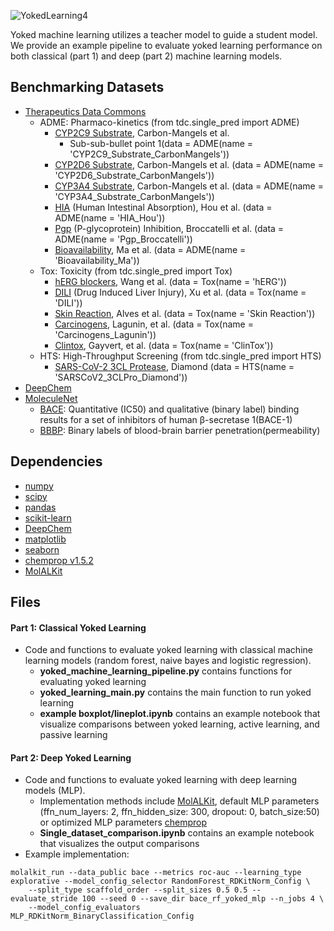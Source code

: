 

![YokedLearning4](https://user-images.githubusercontent.com/127516906/229135399-2e586506-45b3-4731-8192-6c356c666963.png)



Yoked machine learning utilizes a teacher model to guide a student model. We provide an example pipeline to evaluate yoked learning performance on both classical (part 1) and deep (part 2) machine learning models.

## Benchmarking Datasets
* [Therapeutics Data Commons](https://github.com/mims-harvard/TDC)
  * ADME: Pharmaco-kinetics (from tdc.single_pred import ADME)
      * [CYP2C9 Substrate](https://tdcommons.ai/single_pred_tasks/adme/), Carbon-Mangels et al.
        * Sub-sub-bullet point 1(data = ADME(name = 'CYP2C9_Substrate_CarbonMangels'))
      * [CYP2D6 Substrate](https://tdcommons.ai/single_pred_tasks/adme/), Carbon-Mangels et al. (data = ADME(name = 'CYP2D6_Substrate_CarbonMangels'))
      * [CYP3A4 Substrate](https://tdcommons.ai/single_pred_tasks/adme/), Carbon-Mangels et al. (data = ADME(name = 'CYP3A4_Substrate_CarbonMangels'))
      * [HIA](https://tdcommons.ai/single_pred_tasks/adme/) (Human Intestinal Absorption), Hou et al. (data = ADME(name = 'HIA_Hou'))
      * [Pgp](https://tdcommons.ai/single_pred_tasks/adme/) (P-glycoprotein) Inhibition, Broccatelli et al. (data = ADME(name = 'Pgp_Broccatelli'))
      * [Bioavailability](https://tdcommons.ai/single_pred_tasks/adme/), Ma et al. (data = ADME(name = 'Bioavailability_Ma'))
  * Tox: Toxicity (from tdc.single_pred import Tox)
      * [hERG blockers](https://tdcommons.ai/single_pred_tasks/tox/), Wang et al. (data = Tox(name = 'hERG'))
      * [DILI](https://tdcommons.ai/single_pred_tasks/tox/) (Drug Induced Liver Injury), Xu et al. (data = Tox(name = 'DILI'))
      * [Skin Reaction](https://tdcommons.ai/single_pred_tasks/tox/), Alves et al. (data = Tox(name = 'Skin Reaction'))
      * [Carcinogens](https://tdcommons.ai/single_pred_tasks/tox/), Lagunin, et al. (data = Tox(name = 'Carcinogens_Lagunin'))
      * [Clintox](https://tdcommons.ai/single_pred_tasks/tox/), Gayvert, et al. (data = Tox(name = 'ClinTox'))
  * HTS: High-Throughput Screening (from tdc.single_pred import HTS)
      * [SARS-CoV-2 3CL Protease](https://tdcommons.ai/single_pred_tasks/hts/), Diamond (data = HTS(name = 'SARSCoV2_3CLPro_Diamond')) 
* [DeepChem](https://deepchem.io)
* [MoleculeNet](https://moleculenet.org)
    * [BACE](https://moleculenet.org/datasets-1): Quantitative (IC50) and qualitative (binary label) binding results for a set of inhibitors of human β-secretase 1(BACE-1)
    * [BBBP](https://moleculenet.org/datasets-1): Binary labels of blood-brain barrier penetration(permeability)

## Dependencies
* [numpy](https://numpy.org/)
* [scipy](https://scipy.org/)
* [pandas](https://github.com/pandas-dev/pandas)
* [scikit-learn](https://scikit-learn.org/stable/)
* [DeepChem](https://deepchem.io/)
* [matplotlib](https://matplotlib.org/)
* [seaborn](https://seaborn.pydata.org/)
* [chemprop v1.5.2](https://github.com/chemprop/chemprop)
* [MolALKit](https://github.com/RekerLab/MolALKit)

## Files 
#### Part 1: Classical Yoked Learning
- Code and functions to evaluate yoked learning with classical machine learning models (random forest, naive bayes and logistic regression).
    - **yoked_machine_learning_pipeline.py** contains functions for evaluating yoked learning 
    - **yoked_learning_main.py** contains the main function to run yoked learning 
    - **example boxplot/lineplot.ipynb** contains an example notebook that visualize comparisons between yoked learning, active learning, and passive learning

#### Part 2: Deep Yoked Learning
- Code and functions to evaluate yoked learning with deep learning models (MLP). 
  - Implementation methods include [MolALKit](https://github.com/RekerLab/MolALKit), default MLP parameters (ffn_num_layers: 2, ffn_hidden_size: 300, dropout: 0, batch_size:50) or optimized MLP parameters [chemprop](https://github.com/chemprop/chemprop)
  - **Single_dataset_comparison.ipynb** contains an example notebook that visualizes the output comparisons
 - Example implementation: 
```commandline
molalkit_run --data_public bace --metrics roc-auc --learning_type explorative --model_config_selector RandomForest_RDKitNorm_Config \
    --split_type scaffold_order --split_sizes 0.5 0.5 --evaluate_stride 100 --seed 0 --save_dir bace_rf_yoked_mlp --n_jobs 4 \
    --model_config_evaluators MLP_RDKitNorm_BinaryClassification_Config
```
